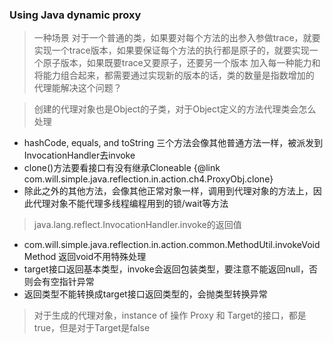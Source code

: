 ### Using Java dynamic proxy

> 一种场景
> 对于一个普通的类，如果要对每个方法的出参入参做trace，就要实现一个trace版本，如果要保证每个方法的执行都是原子的，就要实现一个原子版本，如果既要trace又要原子，还要另一个版本
> 加入每一种能力和将能力组合起来，都需要通过实现新的版本的话，类的数量是指数增加的
> 代理能解决这个问题？

> 创建的代理对象也是Object的子类，对于Object定义的方法代理类会怎么处理
* hashCode, equals, and toString 三个方法会像其他普通方法一样，被派发到InvocationHandler去invoke
* clone()方法要看接口有没有继承Cloneable {@link com.will.simple.java.reflection.in.action.ch4.ProxyObj.clone}
* 除此之外的其他方法，会像其他正常对象一样，调用到代理对象的方法上，因此代理对象不能代理多线程编程用到的锁/wait等方法

> java.lang.reflect.InvocationHandler.invoke的返回值
* com.will.simple.java.reflection.in.action.common.MethodUtil.invokeVoidMethod 返回void不用特殊处理
* target接口返回基本类型，invoke会返回包装类型，要注意不能返回null，否则会有空指针异常
* 返回类型不能转换成target接口返回类型的，会抛类型转换异常

> 对于生成的代理对象，instance of 操作 Proxy 和 Target的接口，都是true，但是对于Target是false


